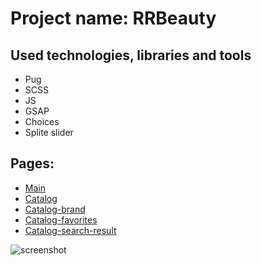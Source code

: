 # Project name: RRBeauty

## Used technologies, libraries and tools

- Pug
- SCSS
- JS
- GSAP
- Choices
- Splite slider

## Pages:
- [Main](https://irrbis38.github.io/rrbeauty/)
- [Catalog](https://irrbis38.github.io/rrbeauty/catalog.html)
- [Catalog-brand](https://irrbis38.github.io/rrbeauty/catalog-brand.html)
- [Catalog-favorites](https://irrbis38.github.io/rrbeauty/catalog-favorites.html)
- [Catalog-search-result](https://irrbis38.github.io/rrbeauty/catalog-search-result.html)

![screenshot](https://github.com/irrbis38/rrbeauty/assets/66014974/2aa589d6-4a40-48fb-ad4b-6e07193709d3)

